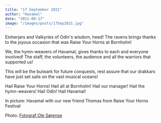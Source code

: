 ```yaml
---
title: "17 September 2021"
author: "Havamal"
date: "2021-09-17"
image: "/images/posts/17Sep2021.jpg"
---
```


Einherjars and Valkyries of Odin's wisdom, heed!
The ravens brings thanks to the joyous occasion that was Raise Your Horns at Bornholm!

We, the hymn-weavers of Havamal, gives thanks to each and everyone involved!
The staff, the volunteers, the audience and all the warriors that supported us!

This will be the bulwark for future conquests, rest assure that our drakkars have just set sails on the vast musical oceans!

Hail Raise Your Horns! Hail all at Bornholm! Hail our manager! Hail the hymn-weavers! Hail Odin! Hail Havamal!

In picture:
Havamal with our new friend Thomas from Raise Your Horns Festival

Photo:
[Fotograf Ole Sørense](https://www.facebook.com/Fotoole)